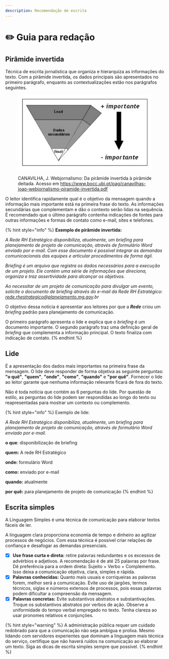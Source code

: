 ```yaml
---
description: Recomendação de escrita
---
```


# ✏️ Guia para redação

## Pirâmide invertida

Técnica de escrita jornalística que organiza e hierarquiza as informações do texto. Com a pirâmide invertida, os dados principais são apresentados no primeiro parágrafo, enquanto as contextualizações estão nos parágrafos seguintes.&#x20;

<figure><img src="../.gitbook/assets/Piramede invertida.PNG" alt=""><figcaption><p>CANAVILHA, J. Webjornalismo: Da pirâmide invertida à pirâmide deitada. Acesso em <a href="https://www.bocc.ubi.pt/pag/canavilhas-joao-webjornalismo-piramide-invertida.pdf">https://www.bocc.ubi.pt/pag/canavilhas-joao-webjornalismo-piramide-invertida.pdf</a><a href="https://www.bocc.ubi.pt/pag/canavilhas-joao-webjornalismo-piramide-invertida.pdf"> </a></p></figcaption></figure>

O leitor identifica rapidamente qual é o objetivo da mensagem quando a informação mais importante está na primeira frase do texto. As informações secundárias que complementam e dão o contexto serão lidas na sequência. É recomendado que o último parágrafo contenha indicações de fontes para outras informações e formas de contato como e-mail, sites e telefones.

{% hint style="info" %}
**Exemplo de pirâmide invertida:**



_A Rede RH Estratégico disponibiliza, atualmente, um briefing para planejamento de projeto de comunicação, através de formulário Word enviado por e-mail. Com esse documento é possível integrar as demandas comunicacionais das equipes e articular procedimentos de forma ágil._

_Briefing é um arquivo que registra os dados necessários para a execução de um projeto. Ele contém uma série de informações que direciona, organiza e traz assertividade para alcançar os objetivos._

_Ao necessitar de um projeto de comunicação para divulgar um evento, solicite o documento de briefing através do e-mail da Rede RH Estratégico: rede.rhestrategico@planejamento.mg.gov.br_



O objetivo dessa notícia é apresentar aos leitores por que a _**Rede**_ criou um _briefing_ padrão para planejamento de comunicação.

O primeiro parágrafo apresenta o lide e explica que o _briefing_ é um documento importante. O segundo parágrafo traz uma definição geral de _briefing_ que complementa a informação principal. O texto finaliza com indicação de contato.&#x20;
{% endhint %}

## Lide

É a apresentação dos dados mais importantes na primeira frase da mensagem. O lide deve responder de forma objetiva as seguinte perguntas: **"o quê"**, **"quem"**, **"onde"**, **"como"**, **"quando"** e **"por quê"**. Fornecer o lide ao leitor garante que nenhuma informação relevante ficará de fora do texto.

Não é toda notícia que contém as 6 perguntas do lide. Por questão de estilo, as perguntas do lide podem ser respondidas ao longo do texto ou reapresentadas para mostrar um contexto ou complemento.

{% hint style="info" %}
Exemplo de lide:



_A Rede RH Estratégico disponibiliza, atualmente, um briefing para planejamento de projeto de comunicação, através de formulário Word enviado por e-mail._

**o que**: disponibilização de briefing&#x20;

**quem:** A rede RH Estratégico&#x20;

**onde:** formulário Word

**como:** enviado por e-mail&#x20;

**quando:** atualmente&#x20;

**por quê:** para planejamento de projeto de comunicação
{% endhint %}

## Escrita simples

A Linguagem Simples é uma técnica de comunicação para elaborar textos fáceis de ler.

A linguagem clara proporciona economia de tempo e dinheiro ao agilizar processos de negócios. Com essa técnica é possível criar relações de confiança e desafogar as demandas presenciais.

* [x] **Use frase curta e direta:** retire palavras redundantes e os excessos de advérbios e adjetivos. A recomendação é de até 25 palavras por frase. Dê preferência para a ordem direta: Sujeito + Verbo + Complemento. Isso deixa a comunicação objetiva, clara, simples e rápida.
* [x] **Palavras conhecidas:** Quanto mais usuais e corriqueiras as palavras forem, melhor será a comunicação. Evite uso de jargões, termos técnicos, siglas e números extensos de processos, pois essas palavras podem dificultar a compreensão da mensagem.
* [x] **Palavras concretas:** Evite substantivos abstratos e substantivações. Troque os substantivos abstratos por verbos de ação. Observe a uniformidade do tempo verbal empregado no texto. Tenha clareza ao usar pronomes relativos e conjunções.

{% hint style="warning" %}
A administração pública requer um cuidado redobrado para que a comunicação não seja ambígua e prolixa. Mesmo lidando com servidores experientes que dominam a linguagem mais técnica do serviço, certifique que não haverá ruídos na comunicação ao elaborar um texto. Siga as dicas de escrita simples sempre que possível.
{% endhint %}
